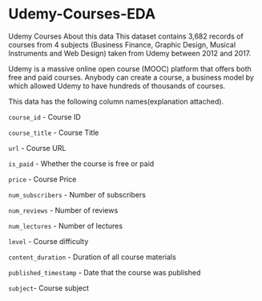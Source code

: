# Udemy-Courses-EDA

Udemy Courses
About this data
This dataset contains 3,682 records of courses from 4 subjects (Business Finance, Graphic Design, Musical Instruments and Web Design) taken from Udemy between 2012 and 2017.

Udemy is a massive online open course (MOOC) platform that offers both free and paid courses. Anybody can create a course, a business model by which allowed Udemy to have hundreds of thousands of courses.

This data has the following column names(explanation attached).

`course_id` - Course ID

`course_title` - Course Title

`url` - Course URL

`is_paid` - Whether the course is free or paid

`price` - Course Price

`num_subscribers` - Number of subscribers

`num_reviews` - Number of reviews

`num_lectures` - Number of lectures

`level` - Course difficulty

`content_duration` - Duration of all course materials

`published_timestamp` - Date that the course was published

`subject`- Course subject
